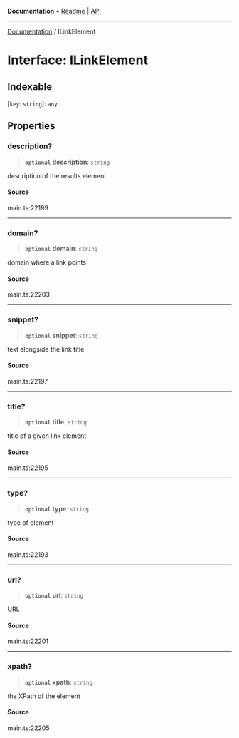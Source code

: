 **Documentation** • [Readme](../README.md) \| [API](../globals.md)

***

[Documentation](../README.md) / ILinkElement

# Interface: ILinkElement

## Indexable

 \[`key`: `string`\]: `any`

## Properties

### description?

> **`optional`** **description**: `string`

description of the results element

#### Source

main.ts:22199

***

### domain?

> **`optional`** **domain**: `string`

domain where a link points

#### Source

main.ts:22203

***

### snippet?

> **`optional`** **snippet**: `string`

text alongside the link title

#### Source

main.ts:22197

***

### title?

> **`optional`** **title**: `string`

title of a given link element

#### Source

main.ts:22195

***

### type?

> **`optional`** **type**: `string`

type of element

#### Source

main.ts:22193

***

### url?

> **`optional`** **url**: `string`

URL

#### Source

main.ts:22201

***

### xpath?

> **`optional`** **xpath**: `string`

the XPath of the element

#### Source

main.ts:22205
